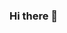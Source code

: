 ### Hi there 👋

<!--
**xandrew94x/xandrew94x** is a ✨ _special_ ✨ repository because its `README.md` (this file) appears on your GitHub profile.

[![Anurag's GitHub stats](https://github-readme-stats.vercel.app/api?username=xandrew94x)](https://github.com/anuraghazra/github-readme-stats)

![Anurag's GitHub stats](https://github-readme-stats.vercel.app/api?username=xandrew94x&show_icons=true&theme=radical)

Here are some ideas to get you started:

- 🔭 I’m currently working on ...
- 🌱 I’m currently learning ...
- 👯 I’m looking to collaborate on ...
- 🤔 I’m looking for help with ...
- 💬 Ask me about ...
- 📫 How to reach me: ...
- 😄 Pronouns: ...
- ⚡ Fun fact: ...
-->
